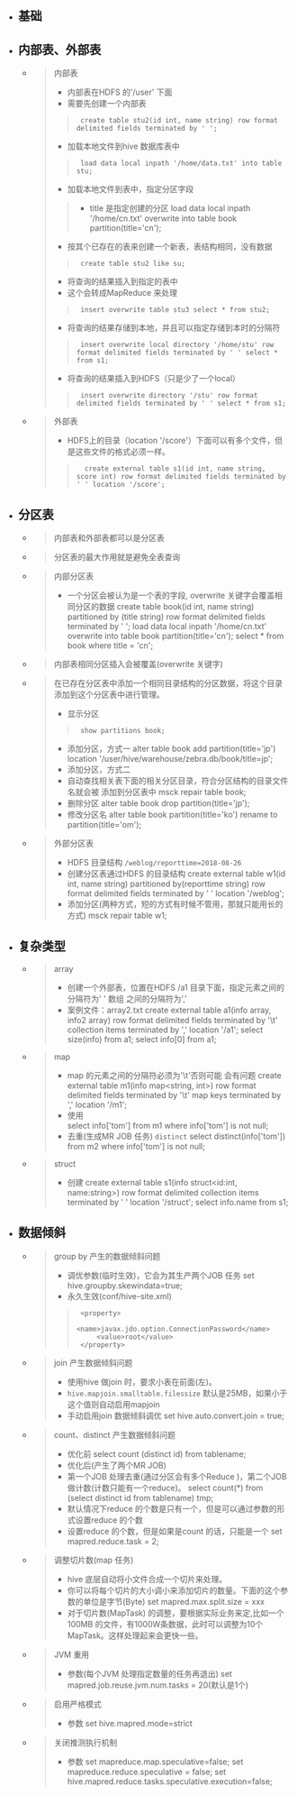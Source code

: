 

- ## 基础



- ## 内部表、外部表
    - > 内部表
        > - 内部表在HDFS 的'/user' 下面
        > - 需要先创建一个内部表
        >>      create table stu2(id int, name string) row format delimited fields terminated by ' ';
        > - 加载本地文件到hive 数据库表中
        >>      load data local inpath '/home/data.txt' into table stu;
        > - 加载本地文件到表中，指定分区字段
        >> - title 是指定创建的分区
        >>      load data local inpath '/home/cn.txt' overwrite into table book partition(title='cn');
        > - 按其个已存在的表来创建一个新表，表结构相同，没有数据
        >>      create table stu2 like su;
        > - 将查询的结果插入到指定的表中
        > - 这个会转成MapReduce 来处理
        >>      insert overwrite table stu3 select * from stu2;
        > - 将查询的结果存储到本地，并且可以指定存储到本时的分隔符
        >>      insert overwrite local directory '/home/stu' row format delimited fields terminated by ' ' select * from s1;
        > - 将查询的结果插入到HDFS（只是少了一个local）
        >>      insert overwrite directory '/stu' row format delimited fields terminated by ' ' select * from s1;


    - > 外部表
        > - HDFS上的目录（location '/score'）下面可以有多个文件，但是这些文件的格式必须一样。
        >>       create external table s1(id int, name string, score int) row format delimited fields terminated by ' ' location '/score';

- ## 分区表
    - > 内部表和外部表都可以是分区表
    - > 分区表的最大作用就是避免全表查询
    - > 内部分区表
        > - 一个分区会被认为是一个表的字段, overwrite 关键字会覆盖相同分区的数据
        >       create table book(id int, name string) partitioned by (title string) row format delimited fields terminated by ' ';
        >       load data local inpath '/home/cn.txt' overwrite into table book partition(title='cn');
        >       select * from book where title = 'cn';
    - > 内部表相同分区插入会被覆盖(overwrite 关键字)
    - > 在已存在分区表中添加一个相同目录结构的分区数据，将这个目录添加到这个分区表中进行管理。
        > - 显示分区
        >>      show partitions book;
        > - 添加分区，方式一
        >       alter table book add partition(title='jp') location '/user/hive/warehouse/zebra.db/book/title=jp';
        > - 添加分区，方式二
        > - 自动查找相关表下面的相关分区目录，符合分区结构的目录文件名就会被 添加到分区表中
        >       msck repair table book;
        > - 删除分区
        >       alter table book drop partition(title='jp');
        > - 修改分区名
        >       alter table book partition(title='ko') rename to partition(title='om');
    - > 外部分区表
        > - HDFS 目录结构   `/weblog/reporttime=2018-08-26`
        > - 创建分区表通过HDFS 的目录结构
        >       create external table w1(id int, name string) partitioned by(reporttime string) row format delimited fields terminated by ' ' location '/weblog';
        > - 添加分区(两种方式，短的方式有时候不管用，那就只能用长的方式)
        >        msck repair table w1;

- ## 复杂类型
    - > array
        > - 创建一个外部表，位置在HDFS /a1 目录下面，指定元素之间的分隔符为' ' 数组 之间的分隔符为','
        > - 案例文件：array2.txt
        >       create external table a1(info array<int>, info2 array<string>) row format delimited fields terminated by '\t' collection items terminated by ',' location '/a1';
        >       select size(info) from a1;
        >       select info[0] from a1;
    - > map
        > - map 的元素之间的分隔符必须为'\t'否则可能 会有问题
        >       create external table m1(info map<string, int>) row format delimited fields terminated by '\t' map keys terminated by ',' location '/m1';
        > - 使用  
        >       select info['tom'] from m1 where info['tom'] is not null;
        > - 去重(生成MR JOB 任务) `distinct`
        >       select distinct(info['tom']) from m2 where info['tom'] is not null;
    - > struct
        > - 创建
        >       create external table s1(info struct<id:int, name:string>) row format delimited collection items terminated by ' ' location '/struct';
        >       select info.name from s1;


- ## 数据倾斜
    - > group by 产生的数据倾斜问题
        > - 调优参数(临时生效)，它会为其生产两个JOB 任务
        >       set hive.groupby.skewindata=true;
        > - 永久生效(conf/hive-site.xml)
        >>      <property>
        >>          <name>javax.jdo.option.ConnectionPassword</name>
        >>          <value>root</value>
        >>      </property>     
    - > join 产生数据倾斜问题
        > - 使用hive 做join 时，要求小表在前面(左)。
        > - `hive.mapjoin.smalltable.filessize` 默认是25MB，如果小于这个值则自动启用mapjoin
        >  - 手动启用join 数据倾斜调优
        >       set hive.auto.convert.join = true;
    - > count、distinct 产生数据倾斜问题
        > - 优化前
        >       select count (distinct id) from tablename;
        > - 优化后(产生了两个MR JOB)
        > - 第一个JOB 处理去重(通过分区会有多个Reduce )，第二个JOB 做计数(计数只能有一个reduce)。
        >       select count(*) from (select distinct id from tablename) tmp;
        > - 默认情况下reduce 的个数是只有一个，但是可以通过参数的形式设置reduce 的个数
        > - 设置reduce 的个数，但是如果是count 的话，只能是一个
        >       set mapred.reduce.task = 2;
    - > 调整切片数(map 任务)
        > - hive 底层自动将小文件合成一个切片来处理。
        > - 你可以将每个切片的大小调小来添加切片的数量。下面的这个参数的单位是字节(Byte)
        >       set mapred.max.split.size = xxx
        > - 对于切片数(MapTask) 的调整，要根据实际业务来定,比如一个100MB 的文件，有1000W条数据，此时可以调整为10个MapTask。这样处理起来会更快一些。
    - > JVM 重用
        > - 参数(每个JVM 处理指定数量的任务再退出)
        >       set mapred.job.reuse.jvm.num.tasks = 20(默认是1个)
    - > 启用严格模式
        > - 参数
        >       set hive.mapred.mode=strict
    - > 关闭推测执行机制
        > - 参数
        >       set mapreduce.map.speculative=false;
        >       set mapreduce.reduce.speculative = false;
        >       set hive.mapred.reduce.tasks.speculative.execution=false;



